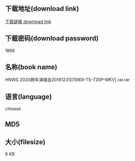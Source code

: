 ## 下载地址(download link)
[下载链接 download link](https://voluble-croquembouche-d321dc.netlify.app/?s=HNWS+2020%E8%B7%A8%E5%B9%B4%E6%BC%94%E5%94%B1%E4%BC%9A20191231%5D%5B1080I-TS-720P-MKV%5D.rar)

## 下载密码(download password)
1866

## 名称(book name)
HNWS 2020跨年演唱会20191231][1080I-TS-720P-MKV].rar.rar

## 语言(language)
chinese

## MD5


## 大小(filesize)
6 KB
